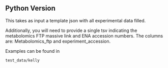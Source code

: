 ## Python Version

This takes as input a template json with all experimental data filled. 

Additionally, you will need to provide a single tsv indicating the metabolomics FTP massive link and ENA accession numbers. The columns are: Metabolomics_ftp and experiment_accession. 

Examples can be found in 

```
test_data/kelly
```